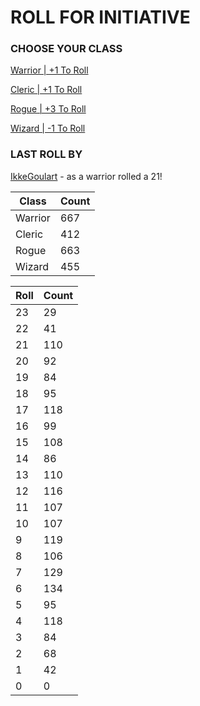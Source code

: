 # ROLL FOR INITIATIVE
### CHOOSE YOUR CLASS

[Warrior | +1 To Roll](https://github.com/benjaminsampica/benjaminsampica/issues/new?title=roll%7Cwarrior&body=Just+click+%27Submit+new+issue%27.)

[Cleric | +1 To Roll](https://github.com/benjaminsampica/benjaminsampica/issues/new?title=roll%7Ccleric&body=Just+click+%27Submit+new+issue%27.)

[Rogue | +3 To Roll](https://github.com/benjaminsampica/benjaminsampica/issues/new?title=roll%7Crogue&body=Just+click+%27Submit+new+issue%27.)

[Wizard | -1 To Roll](https://github.com/benjaminsampica/benjaminsampica/issues/new?title=roll%7Cwizard&body=Just+click+%27Submit+new+issue%27.)
### LAST ROLL BY
[IkkeGoulart](https://www.github.com/IkkeGoulart) - as a warrior rolled a 21!

|Class|Count|
|-|-|
|Warrior|667|
|Cleric|412|
|Rogue|663|
|Wizard|455|

|Roll|Count|
|-|-|
|23|29
|22|41
|21|110
|20|92
|19|84
|18|95
|17|118
|16|99
|15|108
|14|86
|13|110
|12|116
|11|107
|10|107
|9|119
|8|106
|7|129
|6|134
|5|95
|4|118
|3|84
|2|68
|1|42
|0|0
